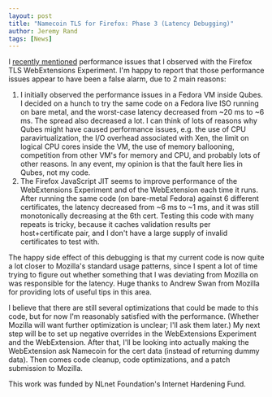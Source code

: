 ```yaml
---
layout: post
title: "Namecoin TLS for Firefox: Phase 3 (Latency Debugging)"
author: Jeremy Rand
tags: [News]
---
```


I [recently mentioned]({{site.baseurl}}2017/09/30/firefox-tls-webext.html) performance issues that I observed with the Firefox TLS WebExtensions Experiment.  I'm happy to report that those performance issues appear to have been a false alarm, due to 2 main reasons:

1. I initially observed the performance issues in a Fedora VM inside Qubes.  I decided on a hunch to try the same code on a Fedora live ISO running on bare metal, and the worst-case latency decreased from ~20 ms to ~6 ms.  The spread also decreased a lot.  I can think of lots of reasons why Qubes might have caused performance issues, e.g. the use of CPU paravirtualization, the I/O overhead associated with Xen, the limit on logical CPU cores inside the VM, the use of memory ballooning, competition from other VM's for memory and CPU, and probably lots of other reasons.  In any event, my opinion is that the fault here lies in Qubes, not my code.
2. The Firefox JavaScript JIT seems to improve performance of the WebExtensions Experiment and of the WebExtension each time it runs.  After running the same code (on bare-metal Fedora) against 6 different certificates, the latency decreased from ~6 ms to ~1 ms, and it was still monotonically decreasing at the 6th cert.  Testing this code with many repeats is tricky, because it caches validation results per host+certificate pair, and I don't have a large supply of invalid certificates to test with.

The happy side effect of this debugging is that my current code is now quite a lot closer to Mozilla's standard usage patterns, since I spent a lot of time trying to figure out whether something that I was deviating from Mozilla on was responsible for the latency.  Huge thanks to Andrew Swan from Mozilla for providing lots of useful tips in this area.

I believe that there are still several optimizations that could be made to this code, but for now I'm reasonably satisfied with the performance.  (Whether Mozilla will want further optimization is unclear; I'll ask them later.)  My next step will be to set up negative overrides in the WebExtensions Experiment and the WebExtension.  After that, I'll be looking into actually making the WebExtension ask Namecoin for the cert data (instead of returning dummy data).  Then comes code cleanup, code optimizations, and a patch submission to Mozilla.

This work was funded by NLnet Foundation's Internet Hardening Fund.
